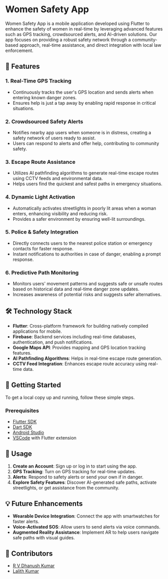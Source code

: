 # Women Safety App

Women Safety App is a mobile application developed using Flutter to enhance the safety of women in real-time by leveraging advanced features such as GPS tracking, crowdsourced alerts, and AI-driven solutions. Our app focuses on providing a robust safety network through a community-based approach, real-time assistance, and direct integration with local law enforcement.

## 🚀 Features

### 1. **Real-Time GPS Tracking**
- Continuously tracks the user's GPS location and sends alerts when entering known danger zones.
- Ensures help is just a tap away by enabling rapid response in critical situations.

### 2. **Crowdsourced Safety Alerts**
- Notifies nearby app users when someone is in distress, creating a safety network of users ready to assist.
- Users can respond to alerts and offer help, contributing to community safety.

### 3. **Escape Route Assistance**
- Utilizes AI pathfinding algorithms to generate real-time escape routes using CCTV feeds and environmental data.
- Helps users find the quickest and safest paths in emergency situations.

### 4. **Dynamic Light Activation**
- Automatically activates streetlights in poorly lit areas when a woman enters, enhancing visibility and reducing risk.
- Provides a safer environment by ensuring well-lit surroundings.

### 5. **Police & Safety Integration**
- Directly connects users to the nearest police station or emergency contacts for faster response.
- Instant notifications to authorities in case of danger, enabling a prompt response.

### 6. **Predictive Path Monitoring**
- Monitors users' movement patterns and suggests safe or unsafe routes based on historical data and real-time danger zone updates.
- Increases awareness of potential risks and suggests safer alternatives.

## 🛠️ Technology Stack

- **Flutter**: Cross-platform framework for building natively compiled applications for mobile.
- **Firebase**: Backend services including real-time databases, authentication, and push notifications.
- **Google Maps API**: Provides mapping and GPS location tracking features.
- **AI Pathfinding Algorithms**: Helps in real-time escape route generation.
- **CCTV Feed Integration**: Enhances escape route accuracy using real-time data.

## 📱 Getting Started

To get a local copy up and running, follow these simple steps.

### Prerequisites

- [Flutter SDK](https://flutter.dev/docs/get-started/install)
- [Dart SDK](https://dart.dev/get-dart)
- [Android Studio](https://developer.android.com/studio)
- [VSCode](https://code.visualstudio.com/) with Flutter extension

## 📖 Usage

1. **Create an Account**: Sign up or log in to start using the app.
2. **GPS Tracking**: Turn on GPS tracking for real-time updates.
3. **Alerts**: Respond to safety alerts or send your own if in danger.
4. **Explore Safety Features**: Discover AI-generated safe paths, activate streetlights, or get assistance from the community.

## 💡 Future Enhancements

- **Wearable Device Integration**: Connect the app with smartwatches for faster alerts.
- **Voice-Activated SOS**: Allow users to send alerts via voice commands.
- **Augmented Reality Assistance**: Implement AR to help users navigate safe paths with visual guides.

## 👥 Contributors

- [R V Dhanush Kumar](https://github.com/RVDhanushkumar)
- [Lalith Kumar](https://github.com/LalithKumar77)
